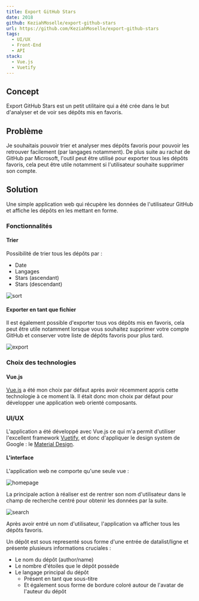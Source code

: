 ```yaml
---
title: Export GitHub Stars
date: 2018
github: KeziahMoselle/export-github-stars
url: https://github.com/KeziahMoselle/export-github-stars
tags:
  - UI/UX
  - Front-End
  - API
stack:
  - Vue.js
  - Vuetify
---
```


## Concept

Export GitHub Stars est un petit utilitaire qui a été crée dans le but d'analyser et de voir ses dépôts mis en favoris.

## Problème

Je souhaitais pouvoir trier et analyser mes dépôts favoris pour pouvoir les retrouver facilement (par langages notamment).
De plus suite au rachat de GitHub par Microsoft, l'outil peut être utilisé pour exporter tous les dépôts favoris, cela peut être utile notamment si l'utilisateur souhaite supprimer son compte.

## Solution

Une simple application web qui récupère les données de l'utilisateur GitHub et affiche les dépôts en les mettant en forme.

### Fonctionnalités

#### Trier

Possibilité de trier tous les dépôts par :

- Date
- Langages
- Stars (ascendant)
- Stars (descendant)

![sort](/projects/export-github-stars/sort.gif)

#### Exporter en tant que fichier

Il est également possible d'exporter tous vos dépôts mis en favoris, cela peut être utile notamment lorsque vous souhaitez supprimer votre compte GitHub et conserver votre liste de dépôts favoris pour plus tard.

![export](/projects/export-github-stars/export.gif)

### Choix des technologies

#### Vue.js

[Vue.js](https://vuejs.org/) a été mon choix par défaut après avoir récemment appris cette technologie à ce moment là. Il était donc mon choix par défaut pour développer une application web orienté composants.

### UI/UX

L'application a été développé avec Vue.js ce qui m'a permit d'utiliser l'excellent framework [Vuetify](https://vuetifyjs.com/), et donc d'appliquer le design system de Google : le [Material Design](https://material.io/).

#### L'interface

L'application web ne comporte qu'une seule vue :

![homepage](/projects/export-github-stars/home.png)

La principale action à réaliser est de rentrer son nom d'utilisateur dans le champ de recherche centré pour obtenir les données par la suite.

![search](/projects/export-github-stars/search.gif)

Après avoir entré un nom d'utilisateur, l'application va afficher tous les dépôts favoris.

Un dépôt est sous representé sous forme d'une entrée de datalist/ligne et présente plusieurs informations cruciales :

- Le nom du dépôt (author/name)
- Le nombre d'étoiles que le dépôt possède
- Le langage principal du dépôt
  - Présent en tant que sous-titre
  - Et également sous forme de bordure coloré autour de l'avatar de l'auteur du dépôt